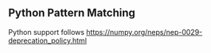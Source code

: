 Python Pattern Matching
-----------------------


Python support follows https://numpy.org/neps/nep-0029-deprecation_policy.html
